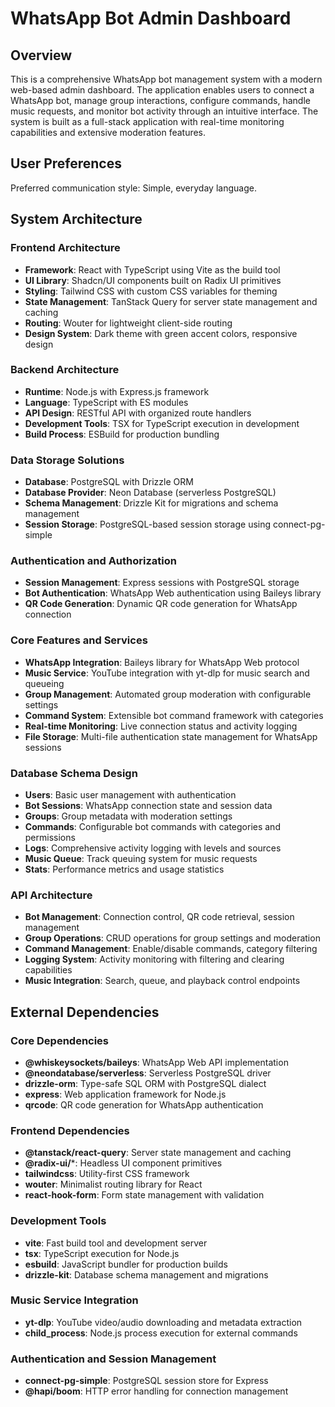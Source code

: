 # WhatsApp Bot Admin Dashboard

## Overview

This is a comprehensive WhatsApp bot management system with a modern web-based admin dashboard. The application enables users to connect a WhatsApp bot, manage group interactions, configure commands, handle music requests, and monitor bot activity through an intuitive interface. The system is built as a full-stack application with real-time monitoring capabilities and extensive moderation features.

## User Preferences

Preferred communication style: Simple, everyday language.

## System Architecture

### Frontend Architecture
- **Framework**: React with TypeScript using Vite as the build tool
- **UI Library**: Shadcn/UI components built on Radix UI primitives
- **Styling**: Tailwind CSS with custom CSS variables for theming
- **State Management**: TanStack Query for server state management and caching
- **Routing**: Wouter for lightweight client-side routing
- **Design System**: Dark theme with green accent colors, responsive design

### Backend Architecture
- **Runtime**: Node.js with Express.js framework
- **Language**: TypeScript with ES modules
- **API Design**: RESTful API with organized route handlers
- **Development Tools**: TSX for TypeScript execution in development
- **Build Process**: ESBuild for production bundling

### Data Storage Solutions
- **Database**: PostgreSQL with Drizzle ORM
- **Database Provider**: Neon Database (serverless PostgreSQL)
- **Schema Management**: Drizzle Kit for migrations and schema management
- **Session Storage**: PostgreSQL-based session storage using connect-pg-simple

### Authentication and Authorization
- **Session Management**: Express sessions with PostgreSQL storage
- **Bot Authentication**: WhatsApp Web authentication using Baileys library
- **QR Code Generation**: Dynamic QR code generation for WhatsApp connection

### Core Features and Services
- **WhatsApp Integration**: Baileys library for WhatsApp Web protocol
- **Music Service**: YouTube integration with yt-dlp for music search and queueing
- **Group Management**: Automated group moderation with configurable settings
- **Command System**: Extensible bot command framework with categories
- **Real-time Monitoring**: Live connection status and activity logging
- **File Storage**: Multi-file authentication state management for WhatsApp sessions

### Database Schema Design
- **Users**: Basic user management with authentication
- **Bot Sessions**: WhatsApp connection state and session data
- **Groups**: Group metadata with moderation settings
- **Commands**: Configurable bot commands with categories and permissions
- **Logs**: Comprehensive activity logging with levels and sources
- **Music Queue**: Track queuing system for music requests
- **Stats**: Performance metrics and usage statistics

### API Architecture
- **Bot Management**: Connection control, QR code retrieval, session management
- **Group Operations**: CRUD operations for group settings and moderation
- **Command Management**: Enable/disable commands, category filtering
- **Logging System**: Activity monitoring with filtering and clearing capabilities
- **Music Integration**: Search, queue, and playback control endpoints

## External Dependencies

### Core Dependencies
- **@whiskeysockets/baileys**: WhatsApp Web API implementation
- **@neondatabase/serverless**: Serverless PostgreSQL driver
- **drizzle-orm**: Type-safe SQL ORM with PostgreSQL dialect
- **express**: Web application framework for Node.js
- **qrcode**: QR code generation for WhatsApp authentication

### Frontend Dependencies
- **@tanstack/react-query**: Server state management and caching
- **@radix-ui/***: Headless UI component primitives
- **tailwindcss**: Utility-first CSS framework
- **wouter**: Minimalist routing library for React
- **react-hook-form**: Form state management with validation

### Development Tools
- **vite**: Fast build tool and development server
- **tsx**: TypeScript execution for Node.js
- **esbuild**: JavaScript bundler for production builds
- **drizzle-kit**: Database schema management and migrations

### Music Service Integration
- **yt-dlp**: YouTube video/audio downloading and metadata extraction
- **child_process**: Node.js process execution for external commands

### Authentication and Session Management
- **connect-pg-simple**: PostgreSQL session store for Express
- **@hapi/boom**: HTTP error handling for connection management